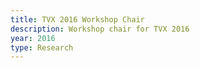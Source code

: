 ```yaml
---
title: TVX 2016 Workshop Chair
description: Workshop chair for TVX 2016
year: 2016
type: Research
---
```

